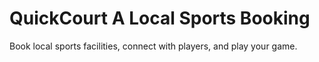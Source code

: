 # QuickCourt A Local Sports Booking
Book local sports facilities, connect with players, and play your game.
